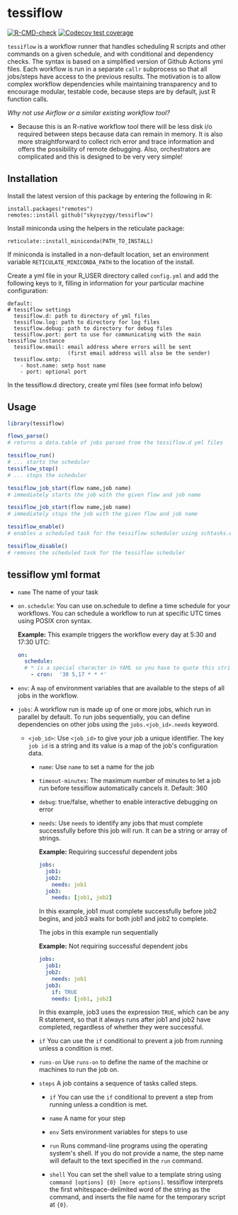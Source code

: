 # tessiflow

<!-- badges: start -->

[![R-CMD-check](https://github.com/skysyzygy/tessiflow/workflows/R-CMD-check/badge.svg)](https://github.com/skysyzygy/tessiflow/actions)
[![Codecov test
coverage](https://codecov.io/gh/skysyzygy/tessiflow/branch/master/graph/badge.svg?token=KDSM648X28)](https://codecov.io/gh/skysyzygy/tessiflow?branch=master)

<!-- badges: end -->

`tessiflow` is a workflow runner that handles scheduling R scripts and other
commands on a given schedule, and with conditional and dependency
checks. The syntax is based on a simplified version of Github Actions
yml files. Each workflow is run in a separate `callr` subprocess so that all 
jobs/steps have access to the previous results. The motivation is to allow 
complex workflow dependencies while maintaining transparency and to encourage 
modular, testable code, because steps are by default, just R function calls.

*Why not use Airflow or a similar existing workflow tool?*

- Because this is an R-native workflow tool there will be less disk i/o required between steps 
because data can remain in memory. It is also more straightforward to collect rich error and trace 
information and offers the possibility of remote debugging. Also, orchestrators are complicated 
and this is designed to be very very simple!

## Installation

Install the latest version of this package by entering the following in
R:

    install.packages("remotes")
    remotes::install github("skysyzygy/tessiflow")
    
Install miniconda using the helpers in the reticulate package:

    reticulate::install_miniconda(PATH_TO_INSTALL)

If miniconda is installed in a non-default location, set an environment variable `RETICULATE_MINICONDA_PATH`
to the location of the install. 

Create a yml file in your R_USER directory called `config.yml` and add
the following keys to it, filling in information for your particular
machine configuration:

    default:
    # tessiflow settings
      tessiflow.d: path to directory of yml files
      tessiflow.log: path to directory for log files
      tessiflow.debug: path to directory for debug files
      tessiflow.port: port to use for communicating with the main tessiflow instance
      tessiflow.email: email address where errors will be sent 
                       (first email address will also be the sender)
      tessiflow.smtp: 
        - host.name: smtp host name
        - port: optional port

In the tessiflow.d directory, create yml files (see format info below)

## Usage

``` r
library(tessiflow)

flows_parse() 
# returns a data.table of jobs parsed from the tessiflow.d yml files

tessiflow_run()
# ... starts the scheduler
tessiflow_stop()
# ... stops the scheduler

tessiflow_job_start(flow name,job name)
# immediately starts the job with the given flow and job name 

tessiflow_job_start(flow name,job name)
# immediately stops the job with the given flow and job name 

tessiflow_enable()
# enables a scheduled task for the tessiflow scheduler using schtasks.exe on Windows or cron on *nix/Mac

tessiflow_disable()
# removes the scheduled task for the tessiflow scheduler

```

## tessiflow yml format

-   `name` The name of your task

-   `on.schedule`: You can use on.schedule to define a time schedule for
    your workflows. You can schedule a workflow to run at specific UTC
    times using POSIX cron syntax.

    **Example:** This example triggers the workflow every day at 5:30
    and 17:30 UTC:

    ``` yml
    on:
      schedule:
      # * is a special character in YAML so you have to quote this string
        - cron:  '30 5,17 * * *'
    ```

-   `env`: A `map` of environment variables that are available to the
    steps of all jobs in the workflow.

-   `jobs`: A workflow run is made up of one or more jobs, which run in
    parallel by default. To run jobs sequentially, you can define
    dependencies on other jobs using the `jobs.<job_id>.needs` keyword.

    -   `<job_id>`: Use `<job_id>` to give your job a unique identifier.
        The key `job id` is a string and its value is a map of the job's
        configuration data.

        -   `name`: Use `name` to set a name for the job
        
        -   `timeout-minutes`: The maximum number of minutes to let a job run before tessiflow automatically cancels it. Default: 360
        
        -   `debug`: true/false, whether to enable interactive debugging on error

        -   `needs`: Use `needs` to identify any jobs that must complete
            successfully before this job will run. It can be a string or
            array of strings.

            **Example:** Requiring successful dependent jobs

            ``` yml
            jobs: 
              job1: 
              job2: 
                needs: job1 
              job3: 
                needs: [job1, job2] 
            ```

            In this example, job1 must complete successfully before job2
            begins, and job3 waits for both job1 and job2 to complete.

            The jobs in this example run sequentially

            **Example:** Not requiring successful dependent jobs

            ``` yml
            jobs: 
              job1: 
              job2: 
                needs: job1 
              job3: 
                if: TRUE
                needs: [job1, job2] 
            ```

            In this example, job3 uses the expression `TRUE`, which can
            be any R statement, so that it always runs after job1 and
            job2 have completed, regardless of whether they were
            successful.

        -   `if` You can use the `if` conditional to prevent a job from
            running unless a condition is met.

        -   `runs-on` Use `runs-on` to define the name of the machine or
            machines to run the job on.

        -   `steps` A job contains a sequence of tasks called steps.

            -   `if` You can use the `if` conditional to prevent a step
                from running unless a condition is met.

            -   `name` A name for your step

            -   `env` Sets environment variables for steps to use

            -   `run` Runs command-line programs using the operating
                system's shell. If you do not provide a name, the step
                name will default to the text specified in the `run`
                command.

            -   `shell` You can set the shell value to a template string
                using `command [options] {0} [more options]`. tessiflow
                interprets the first whitespace-delimited word of the
                string as the command, and inserts the file name for the
                temporary script at `{0}`.



